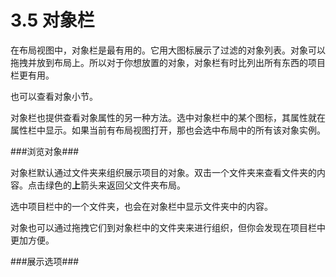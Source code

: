# 3.5 对象栏

在布局视图中，对象栏是最有用的。它用大图标展示了过滤的对象列表。对象可以拖拽并放到布局上。所以对于你想放置的对象，对象栏有时比列出所有东西的项目栏更有用。

也可以查看对象小节。

对象栏也提供查看对象属性的另一种方法。选中对象栏中的某个图标，其属性就在属性栏中显示。如果当前有布局视图打开，那也会选中布局中的所有该对象实例。

###浏览对象###

对象栏默认通过文件夹来组织展示项目的对象。双击一个文件夹来查看文件夹的内容。点击绿色的**上**箭头来返回父文件夹布局。

选中项目栏中的一个文件夹，也会在对象栏中显示文件夹中的内容。

对象也可以通过拖拽它们到对象栏中的文件夹来进行组织，但你会发现在项目栏中更加方便。

###展示选项###



